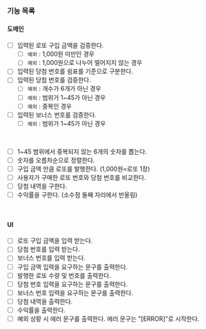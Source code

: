 ### 기능 목록 

#### 도메인 

- [ ] 입력된 로또 구입 금액을 검증한다. 
  - [ ] `예외` : 1,000원 미만인 경우 
  - [ ] `예외` : 1,000원으로 나누어 떨어지지 않는 경우
- [ ] 입력된 당첨 번호를 쉼표를 기준으로 구분한다. 
- [ ] 입력된 당첨 번호를 검증한다.
  - [ ] `예외` : 개수가 6개가 아닌 경우
  - [ ] `예외` : 범위가 1~45가 아닌 경우  
  - [ ] `예외` : 중복인 경우 
- [ ] 입력된 보너스 번호를 검증한다. 
  - [ ] `예외` : 범위가 1~45가 아닌 경우

<br>

- [ ] 1~45 범위에서 중복되지 않는 6개의 숫자를 뽑는다.
- [ ] 숫자를 오름차순으로 정렬한다. 
- [ ] 구입 금액 만큼 로또를 발행한다. (1,000원=로또 1장)
- [ ] 사용자가 구매한 로또 번호와 당첨 번호를 비교한다.
- [ ] 당첨 내역을 구한다.
- [ ] 수익률을 구한다. (소수점 둘째 자리에서 반올림)

<br>

#### UI

- [ ] 로또 구입 금액을 입력 받는다. 
- [ ] 당첨 번호를 입력 받는다. 
- [ ] 보너스 번호를 입력 받는다. 
- [ ] 구입 금액 입력을 요구하는 문구를 출력한다. 
- [ ] 발행한 로또 수량 및 번호를 출력한다.
- [ ] 당첨 번호 입력을 요구하는 문구를 출력한다.
- [ ] 보너스 번호 입력을 요구하는 문구를 출력한다. 
- [ ] 당첨 내역을 출력한다.
- [ ] 수익률을 출력한다. 
- [ ] 예외 상황 시 에러 문구를 출력한다. 에러 문구는 "[ERROR]"로 시작한다. 